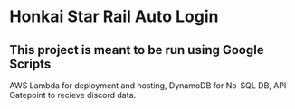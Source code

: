 # Honkai Star Rail Auto Login

## This project is meant to be run using Google Scripts

AWS Lambda for deployment and hosting, DynamoDB for No-SQL DB, API Gatepoint to recieve discord data.